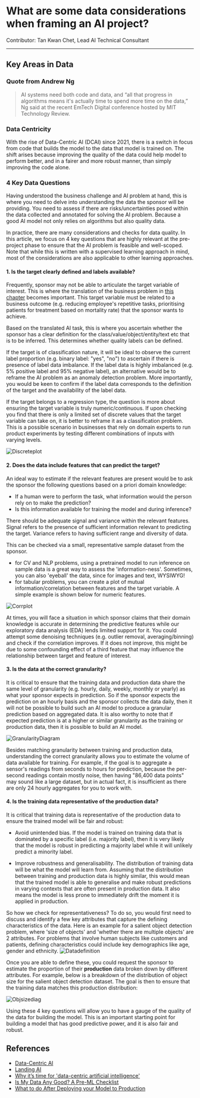 # What are some data considerations when framing an AI project?
Contributor: Tan Kwan Chet, Lead AI Technical Consultant

---
## Key Areas in Data

### Quote from Andrew Ng
> AI systems need both code and data, and “all that progress in algorithms means it's actually time to spend more time on the data,” Ng said at the recent EmTech Digital conference hosted by MIT Technology Review.

### Data Centricity
With the rise of Data-Centric AI (DCAI) since 2021, there is a switch in focus from code that builds the model to the data that model is trained on. The shift arises because improving the quality of the data could help model to perform better, and in a fairer and more robust manner, than simply improving the code alone. 

### 4 Key Data Questions
Having understood the business challenge and AI problem at hand, this is where you need to delve into understanding the data the sponsor will be providing. You need to assess if there are risks/uncertainties posed within the data collected and annotated for solving the AI problem. Because a good AI model not only relies on algorithms but also quality data.

In practice, there are many considerations and checks for data quality. In this article, we focus on 4 key questions that are highly relevant at the pre-project phase to ensure that the AI problem is feasible and well-scoped. Note that while this is written with a supervised learning approach in mind, most of the considerations are also applicable to other learning approaches.

#### 1. Is the target clearly defined and labels available?

Frequently, sponsor may not be able to articulate the target variable of interest. This is where the translation of the business problem in [this chapter](https://aisingapore.github.io/handbook-staging/book/1-pre-project-phase/business_challenge_2_ai_problem.html) becomes important.  This target variable must be related to a business outcome (e.g. reducing employee's repetitive tasks, prioritising patients for treatment based on mortality rate) that the sponsor wants to achieve.

Based on the translated AI task, this is where you ascertain whether the sponsor has a clear definition for the class/value/object/entity/text etc that is to be inferred. This determines whether quality labels can be defined. 

If the target is of classification nature, it will be ideal to observe the current label proportion (e.g. binary label: "yes", "no") to ascertain if there is presence of label data imbalance. If the label data is highly imbalanced (e.g. 5% positive label and 95% negative label), an alternative would be to reframe the AI problem as an anomaly detection problem. More importantly, you would be keen to confirm if the label data corresponds to the definition of the target and the availability of the label data. 

If the target belongs to a regression type, the question is more about ensuring the target variable is truly numeric/continuous. If upon checking you find that there is only a limited set of discrete values that the target variable can take on, it is better to reframe it as a classification problem. This is a possible scenario in businesses that rely on domain experts to run product experiments by testing different combinations of inputs with varying levels.

![Discreteplot](../assets/images/charts/discreteplot_chart.png)  

#### 2. Does the data include features that can predict the target?

An ideal way to estimate if the relevant features are present would be to ask the sponsor the following questions based on a priori domain knowledge: 

- If a human were to perform the task, what information would the person rely on to make the prediction? 
- Is this information available for training the model and during inference?

There should be adequate signal and variance within the relevant features. Signal refers to the presence of sufficient information relevant to predicting the target. Variance refers to having sufficient range and diversity of data.

This can be checked via a small, representative sample dataset from the sponsor.

- for CV and NLP problems, using a pretrained model to run inference on sample data is a great way to assess the 'information-ness'. Sometimes, you can also 'eyeball' the data, since for images and text, WYSIWYG!
- for tabular problems, you can create a plot of mutual information/correlation between features and the target variable. A simple example is shown below for numeric features.

![Corrplot](../assets/images/charts/corrplot_chart.png)  

At times, you will face a situation in which sponsor claims that their domain knowledge is accurate in determining the predictive features while our exploratory data analysis (EDA) lends limited support for it. You could attempt some denoising techniques (e.g. outlier removal, averaging/binning) and check if the correlation improves. If it does not improve, this might be due to some confounding effect of a third feature that may influence the relationship between target and feature of interest. 

#### 3. Is the data at the correct granularity?

It is critical to ensure that the training data and production data share the same level of granularity (e.g. hourly, daily, weekly, monthly or yearly) as what your sponsor expects in prediction. So if the sponsor expects the prediction on an hourly basis and the sponsor collects the data daily, then it will not be possible to build such an AI model to produce a granular prediction based on aggregated data. It is also worthy to note that if expected prediction is at a higher or similar granularity as the training or production data, then it is possible to build an AI model. 

![GranularityDiagram](../assets/images/diagrams/granularity_diagram.jpg)  

Besides matching granularity between training and production data, understanding the correct granularity allows you to estimate the volume of data available for training. For example, if the goal is to aggregate a sensor's readings from seconds to hours for prediction, because the per-second readings contain mostly noise, then having "86,400 data points" may sound like a large dataset, but in actual fact, it is insufficient as there are only 24 hourly aggregates for you to work with.

#### 4. Is the training data representative of the production data?

It is critical that training data is representative of the production data to ensure the trained model will be fair and robust:

- Avoid unintended bias. If the model is trained on training data that is dominated by a specific label (i.e. majority label), then it is very likely that the model is robust in predicting a majority label while it will unlikely predict a minority label. 

- Improve robustness and generalisability. The distribution of training data will be what the model will learn from. Assuming that the distribution between training and production data is highly similar, this would mean that the trained model is able to generalise and make robust predictions in varying contexts that are often present in production data. It also means the model is less prone to immediately drift the moment it is applied in production.

So how we check for representativeness? To do so, you would first need to discuss and identify a few key attributes that capture the defining characteristics of the data. Here is an example for a salient object detection problem, where 'size of objects' and 'whether there are multiple objects' are 2 attributes. For problems that involve human subjects like customers and patients, defining characteristics could include key demographics like age, gender and ethnicity.
![Datadefinition](../assets/images/diagrams/data_definition_diagram.jpg)

Once you are able to define these, you could request the sponsor to estimate the proportion of their **production** data broken down by different attributes. For example, below is a breakdown of the distribution of object size for the salient object detection dataset. The goal is then to ensure that the training data matches this production distribution:

![Objsizediag](../assets/images/diagrams/objsize_diagram.jpg)  

Using these 4 key questions will allow you to have a gauge of the quality of the data for building the model. This is an important starting point for building a model that has good predictive power, and it is also fair and robust.


## References 
- [Data-Centric AI](https://datacentricai.org)
- [Landing AI](https://landing.ai/data-centric-ai/)
- [Why it’s time for 'data-centric artificial intelligence'](https://mitsloan.mit.edu/ideas-made-to-matter/why-its-time-data-centric-artificial-intelligence)
- [Is My Data Any Good? A Pre-ML Checklist](https://services.google.com/fh/files/blogs/data-prep-checklist-ml-bd-wp-v2.pdf)
- [What to do After Deploying your Model to Production](https://www.analyticsvidhya.com/blog/2022/04/what-to-do-after-deploying-your-model-to-production/)